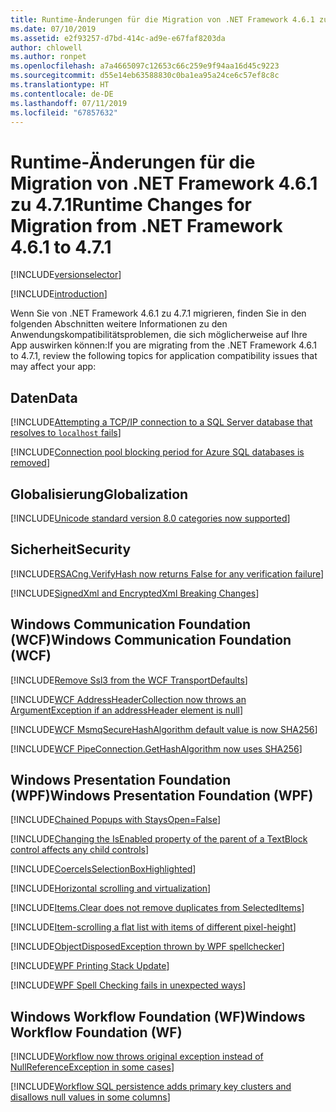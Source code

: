 ```yaml
---
title: Runtime-Änderungen für die Migration von .NET Framework 4.6.1 zu 4.7.1
ms.date: 07/10/2019
ms.assetid: e2f93257-d7bd-414c-ad9e-e67faf8203da
author: chlowell
ms.author: ronpet
ms.openlocfilehash: a7a4665097c12653c66c259e9f94aa16d45c9223
ms.sourcegitcommit: d55e14eb63588830c0ba1ea95a24ce6c57ef8c8c
ms.translationtype: HT
ms.contentlocale: de-DE
ms.lasthandoff: 07/11/2019
ms.locfileid: "67857632"
---
```

# <a name="runtime-changes-for-migration-from-net-framework-461-to-471"></a><span data-ttu-id="55259-102">Runtime-Änderungen für die Migration von .NET Framework 4.6.1 zu 4.7.1</span><span class="sxs-lookup"><span data-stu-id="55259-102">Runtime Changes for Migration from .NET Framework 4.6.1 to 4.7.1</span></span>

[!INCLUDE[versionselector](../../../../includes/migration-guide/runtime/versionselector.md)]

[!INCLUDE[introduction](../../../../includes/migration-guide/runtime/introduction.md)]

<span data-ttu-id="55259-103">Wenn Sie von .NET Framework 4.6.1 zu 4.7.1 migrieren, finden Sie in den folgenden Abschnitten weitere Informationen zu den Anwendungskompatibilitätsproblemen, die sich möglicherweise auf Ihre App auswirken können:</span><span class="sxs-lookup"><span data-stu-id="55259-103">If you are migrating from the .NET Framework 4.6.1 to 4.7.1, review the following topics for application compatibility issues that may affect your app:</span></span>

## <a name="data"></a><span data-ttu-id="55259-104">Daten</span><span class="sxs-lookup"><span data-stu-id="55259-104">Data</span></span>

[!INCLUDE[Attempting a TCP/IP connection to a SQL Server database that resolves to `localhost` fails](~/includes/migration-guide/runtime/data/attempting-tcpip-connection-sql-server-database-that-resolves-localhost.md)]

[!INCLUDE[Connection pool blocking period for Azure SQL databases is removed](~/includes/migration-guide/runtime/data/connection-pool-blocking-period-for-azure-sql-databases-removed.md)]

## <a name="globalization"></a><span data-ttu-id="55259-105">Globalisierung</span><span class="sxs-lookup"><span data-stu-id="55259-105">Globalization</span></span>

[!INCLUDE[Unicode standard version 8.0 categories now supported](~/includes/migration-guide/runtime/globalization/unicode-standard-version-80-categories-now-supported.md)]

## <a name="security"></a><span data-ttu-id="55259-106">Sicherheit</span><span class="sxs-lookup"><span data-stu-id="55259-106">Security</span></span>

[!INCLUDE[RSACng.VerifyHash now returns False for any verification failure](~/includes/migration-guide/runtime/security/rsacngverifyhash-now-returns-false-for-any-verification-failure.md)]

[!INCLUDE[SignedXml and EncryptedXml Breaking Changes](~/includes/migration-guide/runtime/security/signedxml-encryptedxml-breaking-changes.md)]

## <a name="windows-communication-foundation-wcf"></a><span data-ttu-id="55259-107">Windows Communication Foundation (WCF)</span><span class="sxs-lookup"><span data-stu-id="55259-107">Windows Communication Foundation (WCF)</span></span>

[!INCLUDE[Remove Ssl3 from the WCF TransportDefaults](~/includes/migration-guide/runtime/wcf/remove-ssl3-from-wcf-transportdefaults.md)]

[!INCLUDE[WCF AddressHeaderCollection now throws an ArgumentException if an addressHeader element is null](~/includes/migration-guide/runtime/wcf/wcf-addressheadercollection-now-throws-an-argumentexception-if-addressheader.md)]

[!INCLUDE[WCF MsmqSecureHashAlgorithm default value is now SHA256](~/includes/migration-guide/runtime/wcf/wcf-msmqsecurehashalgorithm-default-value-now-sha256.md)]

[!INCLUDE[WCF PipeConnection.GetHashAlgorithm now uses SHA256](~/includes/migration-guide/runtime/wcf/wcf-pipeconnectiongethashalgorithm-now-uses-sha256.md)]

## <a name="windows-presentation-foundation-wpf"></a><span data-ttu-id="55259-108">Windows Presentation Foundation (WPF)</span><span class="sxs-lookup"><span data-stu-id="55259-108">Windows Presentation Foundation (WPF)</span></span>

[!INCLUDE[Chained Popups with StaysOpen=False](~/includes/migration-guide/runtime/wpf/chained-popups-with-staysopenfalse.md)]

[!INCLUDE[Changing the IsEnabled property of the parent of a TextBlock control affects any child controls](~/includes/migration-guide/runtime/wpf/changing-isenabled-property-parent-textblock-control-affects-any-child.md)]

[!INCLUDE[CoerceIsSelectionBoxHighlighted](~/includes/migration-guide/runtime/wpf/coerceisselectionboxhighlighted.md)]

[!INCLUDE[Horizontal scrolling and virtualization](~/includes/migration-guide/runtime/wpf/horizontal-scrolling-virtualization.md)]

[!INCLUDE[Items.Clear does not remove duplicates from SelectedItems](~/includes/migration-guide/runtime/wpf/itemsclear-does-not-remove-duplicates-from-selecteditems.md)]

[!INCLUDE[Item-scrolling a flat list with items of different pixel-height](~/includes/migration-guide/runtime/wpf/item-scrolling-flat-list-with-items-different-pixel-height.md)]

[!INCLUDE[ObjectDisposedException thrown by WPF spellchecker](~/includes/migration-guide/runtime/wpf/objectdisposedexception-thrown-by-wpf-spellchecker.md)]

[!INCLUDE[WPF Printing Stack Update](~/includes/migration-guide/runtime/wpf/wpf-printing-stack-update.md)]

[!INCLUDE[WPF Spell Checking fails in unexpected ways](~/includes/migration-guide/runtime/wpf/wpf-spell-checking-fails-unexpected-ways.md)]

## <a name="windows-workflow-foundation-wf"></a><span data-ttu-id="55259-109">Windows Workflow Foundation (WF)</span><span class="sxs-lookup"><span data-stu-id="55259-109">Windows Workflow Foundation (WF)</span></span>

[!INCLUDE[Workflow now throws original exception instead of NullReferenceException in some cases](~/includes/migration-guide/runtime/wf/workflow-now-throws-original-exception-instead-nullreferenceexception-some.md)]

[!INCLUDE[Workflow SQL persistence adds primary key clusters and disallows null values in some columns](~/includes/migration-guide/runtime/wf/workflow-sql-persistence-adds-primary-key-clusters-disallows-null-values.md)]


